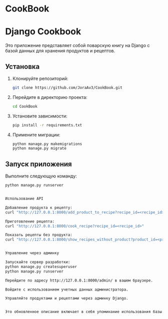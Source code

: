 # CookBook

# Django Cookbook

Это приложение представляет собой поварскую книгу на Django с базой данных для хранения продуктов и рецептов.

## Установка

1. Клонируйте репозиторий:

    ```bash
    git clone https://github.com/JoraAv3/CookBook.git
    ```

2. Перейдите в директорию проекта:

    ```bash
    cd CookBook
    ```

3. Установите зависимости:

    ```bash
    pip install -r requirements.txt
    ```

4. Примените миграции:

    ```bash
    python manage.py makemigrations
    python manage.py migrate
    ```

## Запуск приложения

Выполните следующую команду:

```bash
python manage.py runserver


Использование API

Добавление продукта к рецепту:
curl "http://127.0.0.1:8000/add_product_to_recipe?recipe_id=<recipe_id>&product_id=<product_id>&weight=<weight>"

Приготовление рецепта:
curl "http://127.0.0.1:8000/cook_recipe?recipe_id=<recipe_id>"

Показать рецепты без продукта:
curl "http://127.0.0.1:8000/show_recipes_without_product?product_id=<product_i](http://127.0.0.1:8000/show_recipes_without_product?product_id=<product_id>"


Управление через админку

Запускайте сервер разработки:
python manage.py createsuperuser
python manage.py runserver

Перейдите по адресу http://127.0.0.1:8000/admin/ в вашем браузере.

Войдите с использованием учетных данных администратора.

Управляйте продуктами и рецептами через админку Django.


Это обновленное описание включает в себя упоминание использования базы данных PostgreSQL в инструкции по установке. Пожалуйста, замените `<recipe_id>`, `<product_id>`, `<weight>` и `<product_id>` на реальные значения при использовании API.
